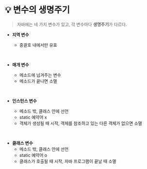 # 💡 **변수의 생명주기**

> 자바에는 네 가지 변수가 있고, 각 변수마다 **생명주기**가 다르다. <br>

- **지역 변수**

  - 중괄호 내에서만 유효

<br>

- **매개 변수**

  - 메소드에 넘겨주는 변수
  - 메소드가 끝나면 소멸

<br>

- **인스턴스 변수**

  - 메소드 밖, 클래스 안에 선언
  - static 예약어 x
  - 객체가 생성될 때 시작, 객체를 참조하고 있는 다른 객체가 없으면 소멸

<br>

- **클래스 변수**
  - 메소드 밖, 클래스 안에 선언
  - static 예약어 o
  - 클래스가 호출될 때 시작, 자바 프로그램이 끝날 때 소멸
